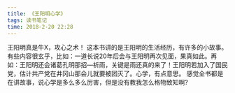 ```yaml
---
title: 《王阳明心学》
tags: 读书笔记
time: 2018-2-20 22:28
---
```

王阳明真是牛X，攻心之术！
这本书讲的是王阳明的生活经历，有许多的小故事。有些内容很玄乎，比如：一道长说20年后会与王阳明再次见面，果真如此。再如：王阳明还会诸葛孔明那招—祈雨，关键是雨还真的来了！王阳明若加入了国民党，估计共产党在井冈山那会儿就要被团灭了。心学，有点意思。
感觉全书都是在讲故事，说心学是多么多么厉害，但是没有教我怎么格物致知啊?
